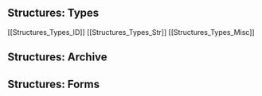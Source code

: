 ## Structures: Types
[[Structures_Types_ID]]
[[Structures_Types_Str]]
[[Structures_Types_Misc]]

## Structures: Archive

## Structures: Forms



